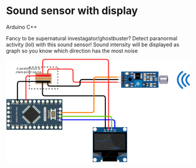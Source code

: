<!DOCTYPE html>
<html>
    <head>
        <link href="https://stackpath.bootstrapcdn.com/bootstrap/4.5.2/css/bootstrap.min.css" rel="stylesheet">
    </head>
    <body>
        <h1>Sound sensor with display</h1>
        <span class="badge badge-success">Arduino</span>
        <span class="badge badge-primary">C++</span>
        <p>Fancy to be supernatural investagator/ghostbuster? Detect paranormal activity (lol) with this sound sensor! Sound intensity will be displayed as graph so you know which direction has the most noise</p>
        <img src="img/diagram.png" alt="Diagram" />
    </body>
</html>